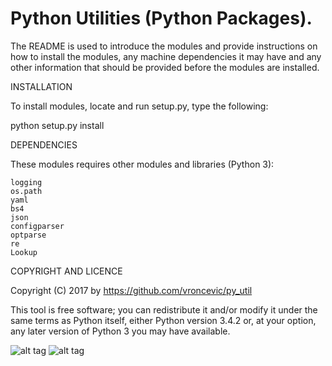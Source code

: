 Python Utilities (Python Packages).
================================================================================

The README is used to introduce the modules and provide instructions on
how to install the modules, any machine dependencies it may have and any
other information that should be provided before the modules are installed.

INSTALLATION

To install modules, locate and run setup.py, type the following:

python setup.py install

DEPENDENCIES

These modules requires other modules and libraries (Python 3):

	logging
	os.path
	yaml
	bs4
	json
	configparser
	optparse
	re
	Lookup

COPYRIGHT AND LICENCE

Copyright (C) 2017 by https://github.com/vroncevic/py_util

This tool is free software; you can redistribute it and/or modify
it under the same terms as Python itself, either Python version 3.4.2 or,
at your option, any later version of Python 3 you may have available.

![alt tag](https://raw.githubusercontent.com/vroncevic/py_util/master/python_logo.png)
![alt tag](https://raw.githubusercontent.com/vroncevic/py_util/master/linux_logo.jpg)


